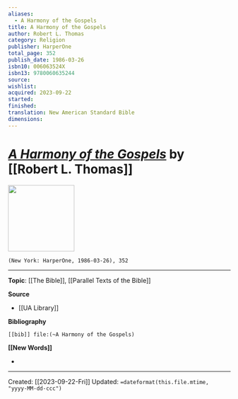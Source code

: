 ```yaml
---
aliases:
  - A Harmony of the Gospels
title: A Harmony of the Gospels
author: Robert L. Thomas
category: Religion
publisher: HarperOne
total_page: 352
publish_date: 1986-03-26
isbn10: 006063524X
isbn13: 9780060635244
source: 
wishlist: 
acquired: 2023-09-22
started: 
finished:
translation: New American Standard Bible
dimensions: 
---
```

# *[A Harmony of the Gospels]()* by [[Robert L. Thomas]]

<img src="http://books.google.com/books/content?id=SZz9wAEACAAJ&printsec=frontcover&img=1&zoom=1&source=gbs_api" width=150>

`(New York: HarperOne, 1986-03-26), 352`



--- 
**Topic**: [[The Bible]], [[Parallel Texts of the Bible]]

**Source**
- [[UA Library]]

**Bibliography**

```query
[[bib]] file:(~A Harmony of the Gospels)
```
 

**[[New Words]]**

- 

---
Created: [[2023-09-22-Fri]]
Updated: `=dateformat(this.file.mtime, "yyyy-MM-dd-ccc")`